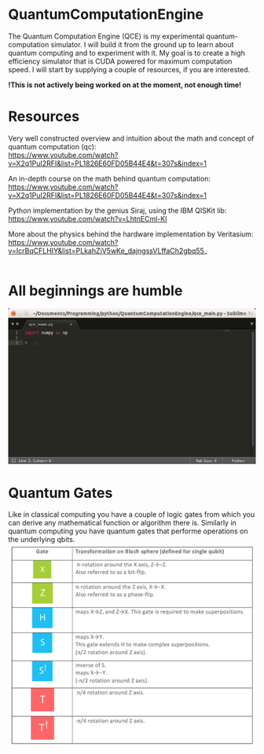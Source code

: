 # QuantumComputationEngine
The Quantum Computation Engine (QCE) is my experimental quantum-computation simulator. I will build it from the ground up to learn about quantum computing and to experiment with it. My goal is to create a high efficiency simulator that is CUDA powered for maximum computation speed. I will start by supplying a couple of resources, if you are interested.

<b>!This is not actively being worked on at the moment, not enough time!</b>

# Resources
Very well constructed overview and intuition about the math and concept of quantum computation (qc):<br/>
https://www.youtube.com/watch?v=X2q1PuI2RFI&list=PL1826E60FD05B44E4&t=307s&index=1
<br/>

An in-depth course on the math behind quantum computation: <br/>
https://www.youtube.com/watch?v=X2q1PuI2RFI&list=PL1826E60FD05B44E4&t=307s&index=1
<br/>

Python implementation by the genius Siraj, using the IBM QISKit lib: <br/>
https://www.youtube.com/watch?v=LhtnECml-KI
<br/>

More about the physics behind the hardware implementation by Veritasium:<br/>
https://www.youtube.com/watch?v=IcrBqCFLHIY&list=PLkahZjV5wKe_dajngssVLffaCh2gbq55_
<br/>
<br/>
# All beginnings are humble
<img src='qce_main_empty_image.png'/>

# Quantum Gates
Like in classical computing you have a couple of logic gates from which you can derive any mathematical function or algorithm there is.
Similarly in quantum computing you have quantum gates that performe operations on the underlying qbits.
<img src='qgates.png'/>
